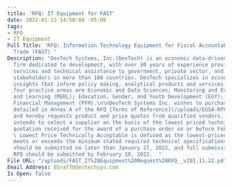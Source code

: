 ```yaml
---
title: 'RFQ: IT Equipment for FAST'
date: 2022-01-13 14:58:00 -05:00
tags:
- RFQ
- IT Equipment
Full Title: 'RFQ: Information Technology Equipment for Fiscal Accountability and Sustainable
  Trade (FAST) '
Description: "DevTech Systems, Inc.(DevTech) is an economic data-driven consulting
  firm dedicated to development, with over 30 years of experience providing advisory
  services and technical assistance to government, private sector, and civil society
  stakeholders in more than 100 countries. DevTech specializes in economics and data-driven
  insights that inform policy making, analytical products and services. DevTech’s
  four practice areas are Economic and Data Sciences; Monitoring and Evaluation, Research
  and Learning (MERL); Education, Gender, and Youth Development (EGY); and Public
  Financial Management (PFM).\n\nDevTech Systems Inc. wishes to purchase the items/services
  detailed in Annex A of the RFQ [Terms of Reference](/uploads/EGSA-RFP%206.25.2021.PNG)
  and hereby requests product and price quotes from qualified vendors. \n\nDevTech
  intends to select a supplier on the basis of the lowest priced technically acceptable
  quotation received for the award of a purchase order on or before February 15, 2022.
  \ Lowest Price Technically Acceptable is defined as the lowest-priced offer which
  meets or exceeds the minimum stated required technical specifications.\n \nQuestions
  should be submitted no later than January 27, 2022, and full submissions to the
  RFQ should be submitted by February 10, 2022.  "
File URL: "/uploads/FAST_IT%20Equipment%20Request%20RFQ__v201.11.22.pdf"
Email Address: EGraff@devtechsys.com
Is Open: false
---
```


